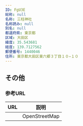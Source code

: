 ```yaml
---
ID: FgU3E
総称: null
名称: 三柱神社
名称読み: null
別名: null
都道府県: 東京都
区域: 大田区
緯度: 35.543681
経度: 139.7127562
郵便番号: 1440046
住所: 東京都大田区東六郷３丁目１０−１０
---
```


## その他

### 参考URL

| URL | 説明          |
| --- | ------------- |
|     | OpenStreetMap |
